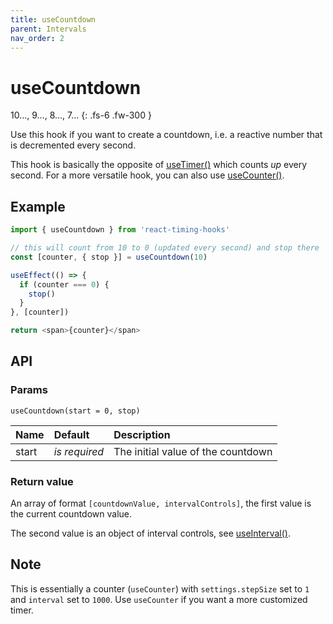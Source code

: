 ```yaml
---
title: useCountdown
parent: Intervals
nav_order: 2
---
```


# useCountdown

10…, 9…, 8…, 7…
{: .fs-6 .fw-300 }

Use this hook if you want to create a countdown, i.e. a reactive number that is decremented every second.

This hook is basically the opposite of [useTimer()](/react-timing-hooks/intervals-api/useTimer.html) which counts _up_ every second. For a more versatile hook, you can
also use [useCounter()](/react-timing-hooks/intervals-api/useCounter.html).

## Example

```javascript
import { useCountdown } from 'react-timing-hooks'

// this will count from 10 to 0 (updated every second) and stop there
const [counter, { stop }] = useCountdown(10)

useEffect(() => {
  if (counter === 0) {
    stop()
  }
}, [counter])

return <span>{counter}</span>
```

## API

### Params

`useCountdown(start = 0, stop)`

| Name  | Default       | Description                        |
|:------|:--------------|:-----------------------------------|
| start | _is required_ | The initial value of the countdown |


### Return value

An array of format `[countdownValue, intervalControls]`, the first value is the current countdown value.

The second value is an object of interval controls, see [useInterval()](/react-timing-hooks/intervals-api/useInterval.html#return-value).

## Note

This is essentially a counter (`useCounter`) with `settings.stepSize` set to `1` and `interval` set to `1000`.
Use `useCounter` if you want a more customized timer.

